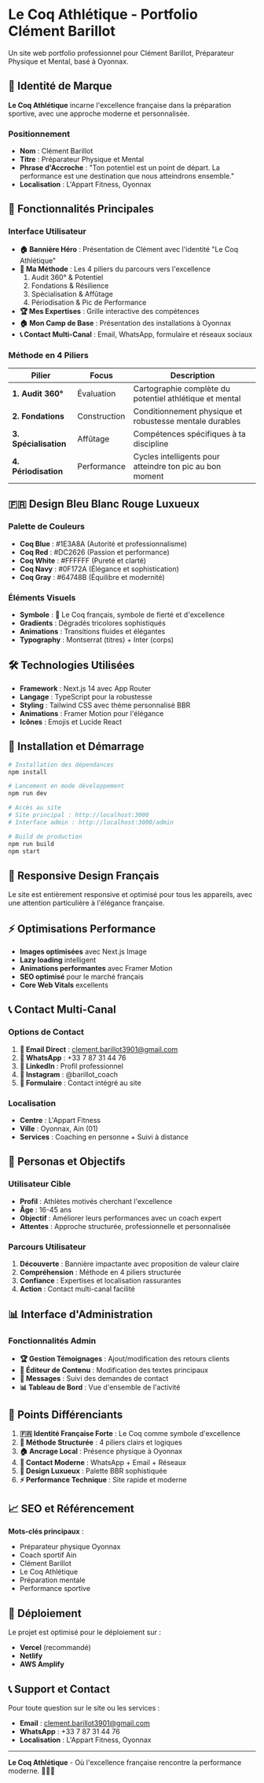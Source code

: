 # Le Coq Athlétique - Portfolio Clément Barillot

Un site web portfolio professionnel pour Clément Barillot, Préparateur Physique et Mental, basé à Oyonnax. 

## 🐓 Identité de Marque

**Le Coq Athlétique** incarne l'excellence française dans la préparation sportive, avec une approche moderne et personnalisée.

### Positionnement
- **Nom** : Clément Barillot
- **Titre** : Préparateur Physique et Mental  
- **Phrase d'Accroche** : "Ton potentiel est un point de départ. La performance est une destination que nous atteindrons ensemble."
- **Localisation** : L'Appart Fitness, Oyonnax

## 🎯 Fonctionnalités Principales

### Interface Utilisateur
- **🏠 Bannière Héro** : Présentation de Clément avec l'identité "Le Coq Athlétique"
- **🎯 Ma Méthode** : Les 4 piliers du parcours vers l'excellence
  1. Audit 360° & Potentiel
  2. Fondations & Résilience  
  3. Spécialisation & Affûtage
  4. Périodisation & Pic de Performance
- **🏆 Mes Expertises** : Grille interactive des compétences
- **🏠 Mon Camp de Base** : Présentation des installations à Oyonnax
- **📞 Contact Multi-Canal** : Email, WhatsApp, formulaire et réseaux sociaux

### Méthode en 4 Piliers

| Pilier | Focus | Description |
|--------|-------|-------------|
| **1. Audit 360°** | Évaluation | Cartographie complète du potentiel athlétique et mental |
| **2. Fondations** | Construction | Conditionnement physique et robustesse mentale durables |
| **3. Spécialisation** | Affûtage | Compétences spécifiques à ta discipline |
| **4. Périodisation** | Performance | Cycles intelligents pour atteindre ton pic au bon moment |

## 🇫🇷 Design Bleu Blanc Rouge Luxueux

### Palette de Couleurs
- **Coq Blue** : #1E3A8A (Autorité et professionnalisme)
- **Coq Red** : #DC2626 (Passion et performance)
- **Coq White** : #FFFFFF (Pureté et clarté)
- **Coq Navy** : #0F172A (Élégance et sophistication)
- **Coq Gray** : #64748B (Équilibre et modernité)

### Éléments Visuels
- **Symbole** : 🐓 Le Coq français, symbole de fierté et d'excellence
- **Gradients** : Dégradés tricolores sophistiqués
- **Animations** : Transitions fluides et élégantes
- **Typography** : Montserrat (titres) + Inter (corps)

## 🛠️ Technologies Utilisées

- **Framework** : Next.js 14 avec App Router
- **Langage** : TypeScript pour la robustesse
- **Styling** : Tailwind CSS avec thème personnalisé BBR
- **Animations** : Framer Motion pour l'élégance
- **Icônes** : Emojis et Lucide React

## 🚀 Installation et Démarrage

```bash
# Installation des dépendances
npm install

# Lancement en mode développement
npm run dev

# Accès au site
# Site principal : http://localhost:3000
# Interface admin : http://localhost:3000/admin

# Build de production
npm run build
npm start
```

## 📱 Responsive Design Français

Le site est entièrement responsive et optimisé pour tous les appareils, avec une attention particulière à l'élégance française.

## ⚡ Optimisations Performance

- **Images optimisées** avec Next.js Image
- **Lazy loading** intelligent
- **Animations performantes** avec Framer Motion
- **SEO optimisé** pour le marché français
- **Core Web Vitals** excellents

## 📞 Contact Multi-Canal

### Options de Contact
1. **📧 Email Direct** : clement.barillot3901@gmail.com
2. **📱 WhatsApp** : +33 7 87 31 44 76
3. **💼 LinkedIn** : Profil professionnel
4. **📸 Instagram** : @barillot_coach
5. **📝 Formulaire** : Contact intégré au site

### Localisation
- **Centre** : L'Appart Fitness
- **Ville** : Oyonnax, Ain (01)
- **Services** : Coaching en personne + Suivi à distance

## 🎯 Personas et Objectifs

### Utilisateur Cible
- **Profil** : Athlètes motivés cherchant l'excellence
- **Âge** : 16-45 ans
- **Objectif** : Améliorer leurs performances avec un coach expert
- **Attentes** : Approche structurée, professionnelle et personnalisée

### Parcours Utilisateur
1. **Découverte** : Bannière impactante avec proposition de valeur claire
2. **Compréhension** : Méthode en 4 piliers structurée
3. **Confiance** : Expertises et localisation rassurantes  
4. **Action** : Contact multi-canal facilité

## 📊 Interface d'Administration

### Fonctionnalités Admin
- **🏆 Gestion Témoignages** : Ajout/modification des retours clients
- **📝 Éditeur de Contenu** : Modification des textes principaux
- **💬 Messages** : Suivi des demandes de contact
- **📊 Tableau de Bord** : Vue d'ensemble de l'activité

## 🌟 Points Différenciants

1. **🇫🇷 Identité Française Forte** : Le Coq comme symbole d'excellence
2. **🎯 Méthode Structurée** : 4 piliers clairs et logiques
3. **🏠 Ancrage Local** : Présence physique à Oyonnax
4. **📱 Contact Moderne** : WhatsApp + Email + Réseaux
5. **🎨 Design Luxueux** : Palette BBR sophistiquée
6. **⚡ Performance Technique** : Site rapide et moderne

## 📈 SEO et Référencement

**Mots-clés principaux** :
- Préparateur physique Oyonnax
- Coach sportif Ain
- Clément Barillot
- Le Coq Athlétique
- Préparation mentale
- Performance sportive

## 🚀 Déploiement

Le projet est optimisé pour le déploiement sur :
- **Vercel** (recommandé)
- **Netlify**
- **AWS Amplify**

## 📞 Support et Contact

Pour toute question sur le site ou les services :
- **Email** : clement.barillot3901@gmail.com
- **WhatsApp** : +33 7 87 31 44 76
- **Localisation** : L'Appart Fitness, Oyonnax

---

**Le Coq Athlétique** - Où l'excellence française rencontre la performance moderne. 🐓🇫🇷